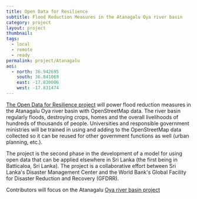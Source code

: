 ```yaml
---
title: Open Data for Resilience
subtitle: Flood Reduction Measures in the Atanagalu Oya river basin 
category: project
layout: project
thumbnail: 
tags:
  - local
  - remote
  - ready
permalink: project/Atanagalu
aoi:
  - north: 36.942695
    south: 36.841069
    east: -17.830006
    west: -17.831474
---
```


[The Open Data for Resilience project](www.gfdrr.org/opendri) will power flood reduction measures in the Atanagalu Oya river basin with OpenStreetMap data. The river basin regularly floods, destroying crops, homes and the overall livelihoods of hundreds of thousands of people. Universities and responsible government ministries will be trained in using and adding to the OpenStreetMap data collected so it can be reused for other government functions as well (urban planning, etc.). 

The project is the second phase in the development of a model for using open data that can be applied elsewhere in Sri Lanka (the first being in Batticaloa, Sri Lanka). The project is a collaborative effort between Sri Lanka's Disaster Management Center and the World Bank's Global Facility for Disaster Reduction and Recovery (GFDRR). 

Contributors will focus on the Atanagalu [Oya river basin project](https://tasks.hotosm.org/project/1280)
